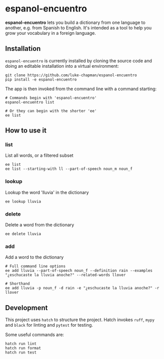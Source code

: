# espanol-encuentro

**espanol-encuentro** lets you build a dictionary from one language to another, e.g. from Spanish to English. It's intended as a tool to help you grow your vocabulary in a foreign language.

## Installation
`espanol-encuentro` is currently installed by cloning the source code and doing an editable installation into a virtual environment:
```
git clone https://github.com/luke-chapman/espanol-encuentro
pip install -e espanol-encuentro
```
The app is then invoked from the command line with a command starting:
```
# Commands begin with 'espanol-encuentro'
espanol-encuentro list

# Or they can begin with the shorter 'ee'
ee list
```
## How to use it
### list
List all words, or a filtered subset
```
ee list
ee list --starting-with ll --part-of-speech noun_m noun_f
```

### lookup
Lookup the word 'lluvia' in the dictionary
```
ee lookup lluvia
```

### delete
Delete a word from the dictionary
```
ee delete lluvia
```

### add
Add a word to the dictionary
```
# Full command line options
ee add lluvia --part-of-speech noun_f --definition rain --examples "¿eschucaste la lluvia anoche?" --related-words llover

# Shorthand
ee add lluvia -p noun_f -d rain -e "¿eschucaste la lluvia anoche?" -r llover
```

## Development
This project uses `hatch` to structure the project. Hatch invokes `ruff`, `mypy` and `black` for linting and `pytest` for testing.

Some useful commands are:
```
hatch run lint
hatch run format
hatch run test
```
